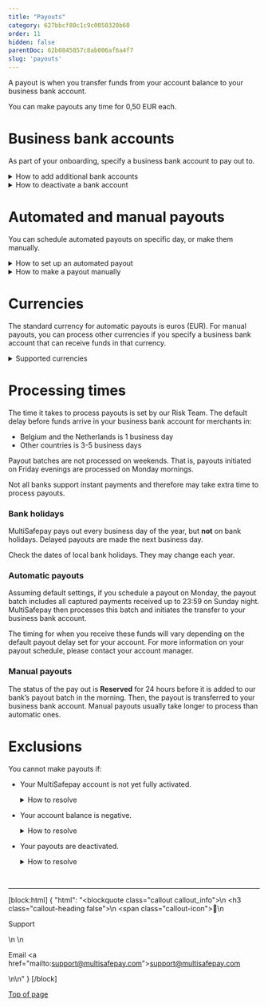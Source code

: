 ```yaml
---
title: "Payouts"
category: 627bbcf80c1c9c0050320b60
order: 11
hidden: false
parentDoc: 62b0845857c8ab006af6a4f7
slug: 'payouts'
---
```

A payout is when you transfer funds from your account balance to your business bank account.

You can make payouts any time for 0,50 EUR each.

# Business bank accounts
As part of your onboarding, specify a business bank account to pay out to. 

<details id="how-to-add-additional-bank-accounts">
<summary>How to add additional bank accounts</summary>
<br>

To add additional bank accounts to your account (once fully onboarded), follow these steps:

1. Sign in to your <a href="https://merchant.multisafepay.com" target="_blank">MultiSafepay dashboard</a> <i class="fa fa-external-link" style="font-size:12px;color:#8b929e"></i>. 
2. Go to **Finances** > **Bank accounts**.
3. Click **Add new**.
4. Fill in the:
    - **Account holder name**
    - **IBAN**
5. From the **Currency** list, select the currency of the bank account.
6. Click **Save**.
7. To verify the account, on the **Business bank account** page either:
    - Make a payment of 1 EUR from the business bank account via iDEAL or a bank transfer to your account balance, **or**
    - Upload a copy of a bank statement. Select the file, and then click **Upload**.
    **⚠️ Note:** The company name on the bank statement must exactly match one of the trade names on your Chamber of Commerce extract.

MultiSafepay verifies the bank account within 5 business days. We **only** accept business bank accounts (no private bank accounts) that are registered to your official company name. 

</details>

<details id="how-to-deactivate-a-bank-account">
<summary>How to deactivate a bank account</summary>
<br>

To deactivate a business bank account, email your request and account ID to <risk@multisafepay.com>

</details>

# Automated and manual payouts

You can schedule automated payouts on specific day, or make them manually. 

<details id="how-to-set-up-an-automated-payout">
<summary>How to set up an automated payout</summary> 
<br>

1. Sign in to your <a href="https://merchant.multisafepay.com" target="_blank">MultiSafepay dashboard</a> <i class="fa fa-external-link" style="font-size:12px;color:#8b929e"></i>. 
2. Go to **Finances** > **Payouts**.
3. Under **Automate payout**, click **Add**:
    - Under **Select days**, select one or more days of the week, and/or the end of the month. 
    - From the **Select currency** list, select the currency. 
    - If you want to schedule payouts only when your balance exceeds a specified amount, in the **Pay out when balance exceeds** fields, enter the amount. 
    - If you want to specify a minimum amount to retain in your balance, in the **Set reserve balance** fields, enter an amount.
4. Click **Schedule payouts**.

&nbsp; **💡 Tip!** 
To schedule payouts for different currencies, you must have a account balance and an active business bank account for each currency.
For automated payouts, a report to view all transactions between two payouts will be available. For more information, see [payout report](/docs/reports#payout-report)

<img class="-radius max-width medium-img" src="https://raw.githubusercontent.com/MultiSafepay/docs/master/static/img/Screenshot-Automatic-Withdrawals.png" alt="Screenshot of an automatic withdrawal in the MultiSafepay dashboard" >

</details>

<details id="how-to-make-a-payout-manually">
<summary>How to make a payout manually</summary>
<br>

1. Sign in to your <a href="https://merchant.multisafepay.com" target="_blank">MultiSafepay dashboard</a> <i class="fa fa-external-link" style="font-size:12px;color:#8b929e"></i>.
2. Go to **Finances** > **Payouts**.
3. Under **One-time payout**:  
    - Select the currency.
    - Enter the amount.
4. Click **Pay out**.

</details>

# Currencies
The standard currency for automatic payouts is euros (EUR). For manual payouts, you can process other currencies if you specify a business bank account that can receive funds in that currency.

<details id="supported-currencies">
<summary>Supported currencies</summary>
<br>

In addition to EUR, payouts can be made in:

- AUD (Australian dollar)
- CAD (Canadian dollar)
- CHF (Swiss franc)
- CZK (Czech koruna)
- DKK (Danish krone)
- GBP (Pound Sterling)
- JPY (Japanese yen)
- NOK (Norwegian krone)
- PLN (Polish złoty)
- SEK (Swedish krona)
- USD (United States dollar)

</details>

# Processing times 

The time it takes to process payouts is set by our Risk Team. The default delay before funds arrive in your business bank account for merchants in:

- Belgium and the Netherlands is 1 business day
- Other countries is 3-5 business days

Payout batches are not processed on weekends. That is, payouts initiated on Friday evenings are processed on Monday mornings.

Not all banks support instant payments and therefore may take extra time to process payouts. 

### Bank holidays

MultiSafepay pays out every business day of the year, but **not** on bank holidays. Delayed payouts are made the next business day. 

Check the dates of local bank holidays. They may change each year.

### Automatic payouts

Assuming default settings, if you schedule a payout on Monday, the payout batch includes all captured payments received up to 23:59 on Sunday night. MultiSafepay then processes this batch and initiates the transfer to your business bank account.

The timing for when you receive these funds will vary depending on the default payout delay set for your account. For more information on your payout schedule, please contact your account manager.

### Manual payouts

The status of the pay out is **Reserved** for 24 hours before it is added to our bank’s payout batch in the morning. Then, the payout is transferred to your business bank account. Manual payouts usually take longer to process than automatic ones.

# Exclusions

You cannot make payouts if:

- Your MultiSafepay account is not yet fully activated.

    <details id="how-to-resolve-account">
    <summary>How to resolve</summary>
    <br>

    You can process payments immediately after creating a MultiSafepay test account and adding your website. But MultiSafepay holds your funds in your account balance until your account is fully activated.

    To check if your account is fully activated, follow these steps:

    1. Sign in to your <a href="https://merchant.multisafepay.com" target="_blank">MultiSafepay dashboard</a> <i class="fa fa-external-link" style="font-size:12px;color:#8b929e"></i>.
       If your account is not fully activated, on the dashboard home page, under **Alerts**, a message appears that your account is incomplete. 
    2. Click **Go to activation**.

    We check and approve your account details and the information on your website. Once approved, we will send you an email that your account is fully activated. 

    </details>

- Your account balance is negative.
    
    <details id="how-to-resolve-balance">
    <summary>How to resolve</summary>
    <br>

    If your account balance is negative (e.g. due to refunds, chargebacks, or fees), payouts are paused until enough funds are available. 

    Always set a "reserved balance" in your payout settings to prevent payout and/or refund delays.
    </details>

- Your payouts are deactivated.
    
    <details id="how-to-resolve-payouts">
    <summary>How to resolve</summary>
    <br>

    To check why we have deactivated payouts for your account, email <support@multisafepay.com>
    </details>
    
<br>

---

[block:html]
{
  "html": "<blockquote class=\"callout callout_info\">\n    <h3 class=\"callout-heading false\">\n        <span class=\"callout-icon\">💬</span>\n        <p>Support</p>\n    </h3>\n    <p>Email <a href=\"mailto:support@multisafepay.com\">support@multisafepay.com</a></p>\n</blockquote>\n"
}
[/block]

[Top of page](#)